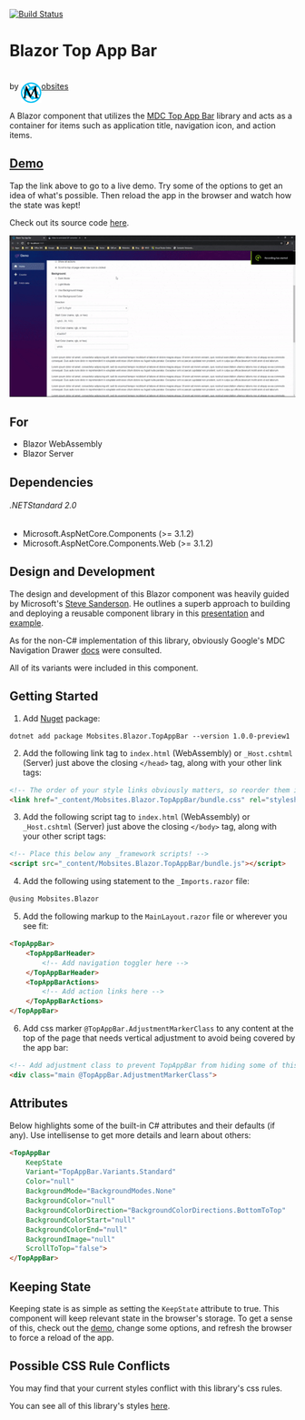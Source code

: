 [![Build Status](https://dev.azure.com/Mobsites-US/Blazor%20Top%20App%20Bar/_apis/build/status/Build?branchName=master)](https://dev.azure.com/Mobsites-US/Blazor%20Top%20App%20Bar/_build/latest?definitionId=13&branchName=master)

# Blazor Top App Bar
by <a href="https://www.mobsites.com"><img align="center" src="./src/assets/mobsites-logo.png" width="36" height="36" style="padding-top: 20px;" />obsites</a>

A Blazor component that utilizes the [MDC Top App Bar](https://material.io/develop/web/components/top-app-bar/) library and acts as a container for items such as application title, navigation icon, and action items.

## [Demo](https://www.mobsites.com/Blazor.TopAppBar/)
Tap the link above to go to a live demo. Try some of the options to get an idea of what's possible. Then reload the app in the browser and watch how the state was kept! 

Check out its source code [here](./demo).

![Gif of Demo](src/assets/demo.gif)

## For
* Blazor WebAssembly
* Blazor Server

## Dependencies

###### .NETStandard 2.0
* Microsoft.AspNetCore.Components (>= 3.1.2)
* Microsoft.AspNetCore.Components.Web (>= 3.1.2)

## Design and Development
The design and development of this Blazor component was heavily guided by Microsoft's [Steve Sanderson](https://blog.stevensanderson.com/). He outlines a superb approach to building and deploying a reusable component library in this [presentation](https://youtu.be/QnBYmTpugz0) and [example](https://github.com/SteveSandersonMS/presentation-2020-01-NdcBlazorComponentLibraries).

As for the non-C# implementation of this library, obviously Google's MDC Navigation Drawer [docs](https://material.io/develop/web/components/top-app-bar/) were consulted.

All of its variants were included in this component.

## Getting Started
1. Add [Nuget](https://www.nuget.org/packages/Mobsites.Blazor.TopAppBar/) package:

```shell
dotnet add package Mobsites.Blazor.TopAppBar --version 1.0.0-preview1
```

2. Add the following link tag to `index.html` (WebAssembly) or `_Host.cshtml` (Server) just above the closing `</head>` tag, along with your other link tags:

```html
<!-- The order of your style links obviously matters, so reorder them if any conflicts arise -->
<link href="_content/Mobsites.Blazor.TopAppBar/bundle.css" rel="stylesheet" />
```

3. Add the following script tag to `index.html` (WebAssembly) or `_Host.cshtml` (Server) just above the closing `</body>` tag, along with your other script tags:

```html
<!-- Place this below any _framework scripts! -->
<script src="_content/Mobsites.Blazor.TopAppBar/bundle.js"></script>
```

4. Add the following using statement to the `_Imports.razor` file:

```html
@using Mobsites.Blazor
```

5. Add the following markup to the `MainLayout.razor` file or wherever you see fit:

```html
<TopAppBar>
    <TopAppBarHeader>
        <!-- Add navigation toggler here -->
    </TopAppBarHeader>
    <TopAppBarActions>
        <!-- Add action links here -->
    </TopAppBarActions>
</TopAppBar>
```

6. Add css marker `@TopAppBar.AdjustmentMarkerClass` to any content at the top of the page that needs vertical adjustment to avoid being covered by the app bar:

```html
<!-- Add adjustment class to prevent TopAppBar from hiding some of this content -->
<div class="main @TopAppBar.AdjustmentMarkerClass">
```

## Attributes
Below highlights some of the built-in C# attributes and their defaults (if any). Use intellisense to get more details and learn about others:
```html
<TopAppBar
    KeepState
    Variant="TopAppBar.Variants.Standard"
    Color="null"
    BackgroundMode="BackgroundModes.None"
    BackgroundColor="null"
    BackgroundColorDirection="BackgroundColorDirections.BottomToTop"
    BackgroundColorStart="null"
    BackgroundColorEnd="null"
    BackgroundImage="null"
    ScrollToTop="false">
</TopAppBar>
```

## Keeping State
Keeping state is as simple as setting the `KeepState` attribute to true. This component will keep relevant state in the browser's storage. To get a sense of this, check out the [demo](https://www.mobsites.com/Blazor.AppDrawer/), change some options, and refresh the browser to force a reload of the app. 

## Possible CSS Rule Conflicts

You may find that your current styles conflict with this library's css rules. 

You can see all of this library's styles [here](./src/app.scss).